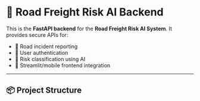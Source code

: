 # 🚚 Road Freight Risk AI Backend

This is the **FastAPI backend** for the **Road Freight Risk AI System**. It provides secure APIs for:
- 🧾 Road incident reporting
- 🔐 User authentication
- 🧠 Risk classification using AI
- 📡 Streamlit/mobile frontend integration

---

## 📦 Project Structure

